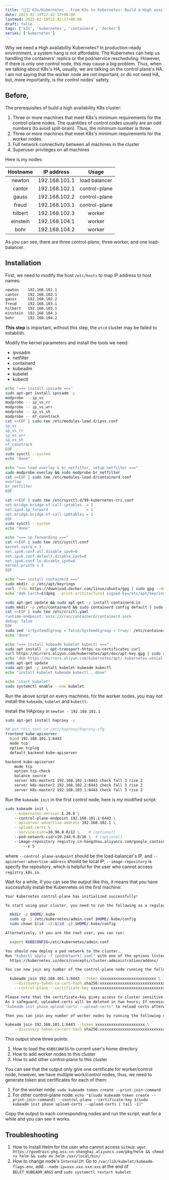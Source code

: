 ```yaml
---
title: "🧑🏿‍💻 K3s/Kubernetes - From K3s to Kubernetes: Build a High availability Kubernetes Cluster with Kubeadm"
date: 2023-02-19T22:42:17+08:00
lastmod: 2023-02-19T22:42:17+08:00
draft: false
tags: ['k3s', 'kubernetes', 'containerd', 'docker']
series: ['kubernetes']
---
```


<!--more-->

Why we need a High availability Kubernetes? In production-ready environment, a system hang is not affordable. The Kubernetes can help us handling the containers' replica or the pod/service rescheduling. However, If there is only one control node, this may cause a big problem. Thus, when we talking about K8s's HA, usually, we are talking on the control plane's HA. I am not saying that the worker node are not important, or do not need HA, but, more importantly, is the control nodes' safety.

## Before,

The prerequisites of build a high availability K8s cluster:

1. Three or more machines that meet K8s's minimum requirements for the control-plane nodes. The quantities of control nodes usually are an odd numbers (to avoid split-brain). Thus, the minimum number is three.
2. Three or more machines that meet K8s's minimum requirements for the worker nodes. 
3. Full network connectivity between all machines in the cluster 
4. Superuser privileges on all machines

Here is my nodes:

| Hostname | IP address | Usage |
| :------: | :--------: | :---: |
| newton | 192.168.101.1 | load balancer |
| cantor | 192.168.102.1 | control-plane |
| gauss | 192.168.102.2 | control-plane | 
| freud | 192.168.103.1 | control-plane | 
| hilbert | 192.168.102.3 | worker |
| einstein | 192.168.104.1 | worker | 
| bohr | 192.168.104.2 | worker |  

As you can see, there are three control-plane, three worker, and one load-balancer.

## Installation

First, we need to modify the host `/etc/hosts` to map IP address to host names: 

```bash
newton    192.168.101.1
cantor    192.168.102.1
gauss     192.168.102.2
freud     192.168.103.1
hilbert   192.168.103.1
einstein  192.168.104.1
bohr      192.168.104.2
```

**This step** is important, without this step, the `etcd` cluster may be failed to establish.

Modify the kernel parameters and install the tools we need:

* ipvsadm 
* netfilter
* containerd
* kubeadm
* kubelet
* kubectl

```bash
echo "=== install ipvsadm ==="
sudo apt-get install ipvsadm -y 
modprobe -- ip_vs
modprobe -- ip_vs_rr
modprobe -- ip_vs_wrr
modprobe -- ip_vs_sh
modprobe -- nf_conntrack
cat <<EOF | sudo tee /etc/modules-load.d/ipvs.conf
ip_vs
ip_vs_rr
ip_vs_wrr
ip_vs_sh
nf_conntrack
EOF
sudo sysctl --system
echo "done"

echo "=== load overlay & br_netfilter, setup netfilter ==="
sudo modprobe overlay && sudo modprobe br_netfilter
cat <<EOF | sudo tee /etc/modules-load.d/containerd.conf
overlay
br_netfilter
EOF

cat <<EOF | sudo tee /etc/sysctl.d/99-kubernetes-cri.conf
net.bridge.bridge-nf-call-iptables  = 1
net.ipv4.ip_forward                 = 1
net.bridge.bridge-nf-call-ip6tables = 1
EOF
sudo sysctl --system
echo "done"

echo "=== ip forwarding ==="
cat <<EOF | sudo tee /etc/sysctl.conf
kernel.sysrq = 1
net.ipv6.conf.all.disable_ipv6=0
net.ipv6.conf.default.disable_ipv6=0
net.ipv6.conf.lo.disable_ipv6=0
kernel.printk = 5
EOF

echo "=== install containerd ==="
sudo mkdir -p /etc/apt/keyrings
curl -fsSL https://download.docker.com/linux/ubuntu/gpg | sudo gpg --dearmor -o /etc/apt/keyrings/docker.gpg
echo "deb [arch=$(dpkg --print-architecture) signed-by=/etc/apt/keyrings/docker.gpg] https://mirrors.bfsu.edu.cn/docker-ce/linux/ubuntu $(lsb_release -cs) stable" | sudo tee /etc/apt/sources.list.d/docker.list > /dev/null

sudo apt-get update && sudo apt-get -y install containerd.io
sudo mkdir -p /etc/containerd && sudo containerd config default | sudo tee /etc/containerd/config.toml
cat <<EOF | sudo tee /etc/crictl.yaml
runtime-endpoint: unix:///run/containerd/containerd.sock
debug: false
EOF
sudo sed 's/SystemdCgroup = false/SystemdCgroup = true/' /etc/containerd/config.toml > .etc.containerd/config.toml
echo "done"

echo "=== install kubeadm kubelet kubectl ==="
sudo apt install -y apt-transport-https ca-certificates curl
curl https://mirrors.aliyun.com/kubernetes/apt/doc/apt-key.gpg | sudo apt-key add - 
echo 'deb https://mirrors.aliyun.com/kubernetes/apt/ kubernetes-xenial main' | sudo tee -a /etc/apt/sources.list.d/kubernetes.list
sudo apt-get update
sudo apt-get -y install kubelet kubeadm kubectl
echo "install kubelet kubeadm kubectl...done"

echo "start kubelet"
sudo systemctl enable --now kubelet
```

Run the above script on every machines, for the worker nodes, you may not install the `kubeadm`, `kubelet` and `kubectl`. 

Install the HAproxy in `newton - 192.168.101.1`

```bash
sudo apt-get install haproxy -y

## put this text in /etc/haproxy/haproxy.cfg
frontend kube-apiserver
  bind 192.168.101.1:6443
  mode tcp
  option tcplog
  default_backend kube-apiserver

backend kube-apiserver
    mode tcp
    option tcp-check
    balance source
    server k8s-master1 192.168.102.1:6443 check fall 3 rise 2
    server k8s-master2 192.168.102.2:6443 check fall 3 rise 2
    server k8s-master2 192.168.103.1:6443 check fall 3 rise 2
```

Run the `kubeadm init` in the first control node, here is my modified script:

```bash
sudo kubeadm init \
	--kubernetes-version 1.26.0 \                
	--control-plane-endpoint 192.168.101.1:6443 \
	--apiserver-advertise-address 192.168.102.1 \
	--upload-certs \
	--service-cidr=10.96.0.0/12 \    # (optional)
	--pod-network-cidr=10.244.0.0/16 \  # (optional)
	--image-repository registry.cn-hangzhou.aliyuncs.com/google_containers \ 
        --v 5
```

where `--control-plane-endpoint` should be the load-balancer's IP, and `--apiserver-advertise-address` should be local IP; `--image-repository` is specify the repository, which is helpful for the user who cannot access `registry.k8s.io`.

Wait for a while, if you can see the output like this, it means that you have successfully install the Kubernetes on the first machine:

```bash 
Your Kubernetes control-plane has initialized successfully!

To start using your cluster, you need to run the following as a regular user:

  mkdir -p $HOME/.kube
  sudo cp -i /etc/kubernetes/admin.conf $HOME/.kube/config
  sudo chown $(id -u):$(id -g) $HOME/.kube/config

Alternatively, if you are the root user, you can run:

  export KUBECONFIG=/etc/kubernetes/admin.conf

You should now deploy a pod network to the cluster.
Run "kubectl apply -f [podnetwork].yaml" with one of the options listed at:
  https://kubernetes.io/docs/concepts/cluster-administration/addons/

You can now join any number of the control-plane node running the following command on each as root:

  kubeadm join 192.168.101.1:6443 --token xxxxxxxxxxxxxxxxxxxxxxxxx \
	--discovery-token-ca-cert-hash sha256:xxxxxxxxxxxxxxxxxxxxxxxxxxxxxxxxxxxxxxxxxxxxxxxxxxxxxxxxxxxxx \
	--control-plane --certificate-key xxxxxxxxxxxxxxxxxxxxxxxxxxxxxxxxxxxxxxxxxxxxxxxxxxxxxxxxxxxxxxxxx

Please note that the certificate-key gives access to cluster sensitive data, keep it secret!
As a safeguard, uploaded-certs will be deleted in two hours; If necessary, you can use
"kubeadm init phase upload-certs --upload-certs" to reload certs afterward.

Then you can join any number of worker nodes by running the following on each as root:

kubeadm join 192.168.101.1:6443 --token xxxxxxxxxxxxxxxxxxxxxx \
	--discovery-token-ca-cert-hash sha256:xxxxxxxxxxxxxxxxxxxxxxxxxxxxxxxxxxxxxxxxxxxxxxxxxxxxxxxxxxxxxxxxxxxx
```

This output show three points:

1. How to load the `KUBECONFIG` to current user's home directory
2. How to add worker nodes to this cluster
3. How to add other control-plane to this cluster

You can see that the output only give one certificate for worker/control node, however, we have multiple work/control nodes, thus, we need to generate token and certificates for each of them:

1. For the worker node: `sudo kubeadm token create --print-join-command`
2. For other control-plane node: `echo "$(sudo kubeadm token create --print-join-command) --control-plane --certificate-key $(sudo kubeadm init phase upload-certs --upload-certs | tail -1)"`

Copy the output to each corresponding nodes and run the script, wait for a while and you can see it works.

## Troubleshooting

1. How to Install Helm for the user who cannot access `GitHub`: `wget https://goodrain-pkg.oss-cn-shanghai.aliyuncs.com/pkg/helm && chmod +x helm && sudo mv helm /usr/local/bin/`
2. How to change node's `InternalIP`: Go to `/var/lib/kubelet/kubeadm-flags.env`, add `--node-ip=xxx.xxx.xxx.xxx` at the end of `BELET_KUBEADM_ARGS` and `sudo systemctl restart kubelet`
